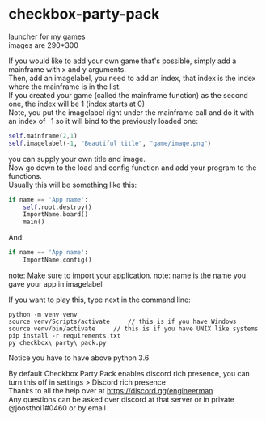 # checkbox-party-pack  
launcher for my games  
images are 290*300    

If you would like to add your own game that's possible, simply add a mainframe with x and y arguments.  
Then, add an imagelabel, you need to add an index, that index is the index where the mainframe is in the list.  
If you created your game (called the mainframe function) as the second one, the index will be 1 (index starts at 0)  
Note, you put the imagelabel right under the mainframe call and do it with an index of -1 so it will bind to the previously loaded one:  
```py
self.mainframe(2,1)
self.imagelabel(-1, "Beautiful title", "game/image.png")
```
you can supply your own title and image.  
Now go down to the load and config function and add your program to the functions.  
Usually this will be something like this:
```py
if name == 'App name':
    self.root.destroy()
    ImportName.board()
    main()
```
And:
```py
if name == 'App name':
    ImportName.config()
```
note: Make sure to import your application.
note: name is the name you gave your app in imagelabel

If you want to play this, type next in the command line:
```
python -m venv venv
source venv/Scripts/activate     // this is if you have Windows
source venv/bin/activate     // this is if you have UNIX like systems
pip install -r requirements.txt
py checkbox\ party\ pack.py
```
Notice you have to have above python 3.6  


By default Checkbox Party Pack enables discord rich presence, you can turn this off in settings > Discord rich presence  
Thanks to all the help over at https://discord.gg/engineerman  
Any questions can be asked over discord at that server or in private @joosthoi1#0460 or by email
